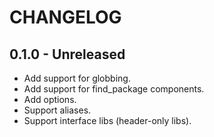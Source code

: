 # CHANGELOG

## 0.1.0 - Unreleased
- Add support for globbing.
- Add support for find_package components.
- Add options.
- Support aliases.
- Support interface libs (header-only libs).